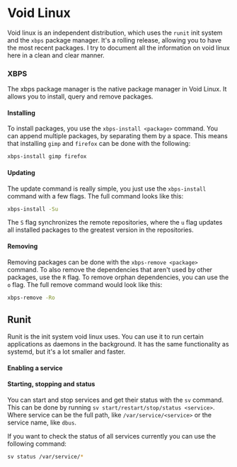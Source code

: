 # Void Linux

Void linux is an independent distribution, which uses the `runit` init system and the `xbps` package manager. It's a rolling release, allowing you to have the most recent packages. I try to document all the information on void linux here in a clean and clear manner.

### XBPS

The xbps package manager is the native package manager in Void Linux. It allows you to install, query and remove packages.

#### Installing

To install packages, you use the `xbps-install <package>` command. You can append multiple packages, by separating them by a space. This means that installing `gimp` and `firefox` can be done with the following:

```bash
xbps-install gimp firefox
```

#### Updating

The update command is really simple, you just use the `xbps-install` command with a few flags. The full command looks like this:

```bash
xbps-install -Su
```

The `S` flag synchronizes the remote repositories, where the `u` flag updates all installed packages to the greatest version in the repositories.

#### Removing

Removing packages can be done with the `xbps-remove <package>` command. To also remove the dependencies that aren't used by other packages, use the `R` flag. To remove orphan dependencies, you can use the `o` flag. The full remove command would look like this:

```bash
xbps-remove -Ro
```

## Runit

Runit is the init system void linux uses. You can use it to run certain applications as daemons in the background. It has the same functionality as systemd, but it's a lot smaller and faster.

#### Enabling a service

#### Starting, stopping and status

You can start and stop services and get their status with the `sv` command. This can be done by running `sv start/restart/stop/status <service>`. Where service can be the full path, like `/var/service/<service>` or the service name, like `dbus`.

If you want to check the status of all services currently you can use the following command:

```bash
sv status /var/service/*
```